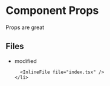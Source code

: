 # Component Props

Props are great

<section id="files" className="not-prose">
  <h2>Files</h2>

  <ul>
    <li data-state="modified">
      <span>modified</span>

      <InlineFile file="index.tsx" />
    </li>

  </ul>
</section>
